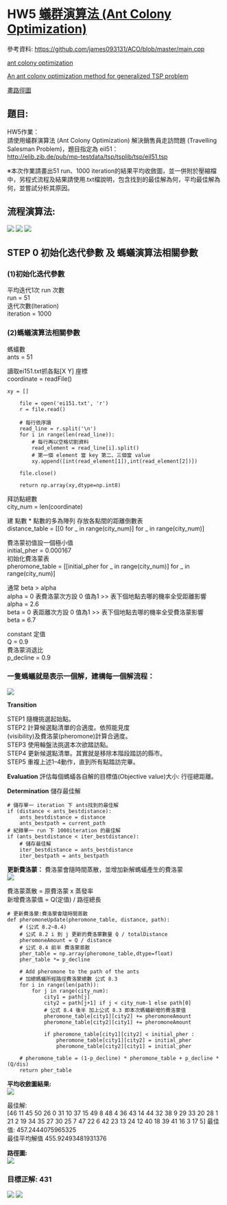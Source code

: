 # HW5 [蟻群演算法 (Ant Colony Optimization)](https://medium.com/qiubingcheng/%E4%BB%A5python%E5%AF%A6%E4%BD%9C%E8%9F%BB%E7%BE%A4%E6%9C%80%E4%BD%B3%E5%8C%96%E6%BC%94%E7%AE%97%E6%B3%95-ant-colony-optimization-aco-%E4%B8%A6%E8%A7%A3%E6%B1%BAtsp%E5%95%8F%E9%A1%8C-%E4%B8%8A-b8c1a345c5a1)

參考資料:
https://github.com/james093131/ACO/blob/master/main.cpp

[ant colony optimization](https://ieeexplore.ieee.org/stamp/stamp.jsp?tp=&arnumber=4129846)

[An ant colony optimization method for generalized TSP problem](https://www.sciencedirect.com/science/article/pii/S1002007108002736)

[畫路徑圖](https://github.com/p208p2002/tsp-eil51-solutions/blob/master/eil51-GA.ipynb)

## 題目:
HW5作業：<br>
請使用蟻群演算法 (Ant Colony Optimization) 解決銷售員走訪問題 (Travelling Salesman Problem)，題目指定為 eil51：<br>http://elib.zib.de/pub/mp-testdata/tsp/tsplib/tsp/eil51.tsp

※本次作業請畫出51 run、1000 iteration的結果平均收斂圖，並一併附於壓縮檔中，另程式流程及結果請使用.txt檔說明，包含找到的最佳解為何，平均最佳解為何，並嘗試分析其原因。<br>

## 流程演算法:
![](https://i.imgur.com/4c9hxaN.png)
![](https://i.imgur.com/OgP68FQ.png)
![](https://i.imgur.com/MPK05TV.png)

## STEP 0 初始化迭代參數 及 螞蟻演算法相關參數
### (1)初始化迭代參數
平均迭代1次 run 次數<br>
run = 51<br>
迭代次數(Iteration)<br>
iteration = 1000<br>

### (2)螞蟻演算法相關參數
螞蟻數<br>
ants = 51<br>

讀取ei151.txt抓各點[X Y] 座標<br>
coordinate = readFile()<br>
```=python=
xy = []
    
    file = open('ei151.txt', 'r')
    r = file.read()
    
    # 每行依序讀
    read_line = r.split('\n')               
    for i in range(len(read_line)):
        # 每行再以空格切割資料
        read_element = read_line[i].split()
        # 第一個 element 當 key 第二、三個當 value
        xy.append([int(read_element[1]),int(read_element[2])])

    file.close()
    
    return np.array(xy,dtype=np.int8)

```

拜訪點總數<br>
city_num = len(coordinate) <br>

建 點數 * 點數的多為陣列 存放各點間的距離倒數表<br>
distance_table = [[0 for _ in range(city_num)] for _ in range(city_num)]<br>

費洛蒙初值設一個極小值<br>
initial_pher = 0.000167<br>
初始化費洛蒙表<br>
pheromone_table = [[initial_pher for _ in range(city_num)] for _ in range(city_num)]<br>

通常 beta > alpha<br>
alpha = 0 表費洛蒙次方設 0 值為1 >> 表下個地點去哪的機率全受距離影響<br>
alpha = 2.6<br>
beta = 0 表距離次方設 0 值為1 >> 表下個地點去哪的機率全受費洛蒙影響<br>
beta = 6.7<br>

constant 定值<br>
Q = 0.9<br>
費洛蒙消退比<br>
p_decline = 0.9<br>

### 一隻螞蟻就是表示一個解，建構每一個解流程：
![](https://i.imgur.com/jDc1Xkf.png)

**Transition**

STEP1 隨機挑選起始點。<br>
STEP2 計算候選點清單的合適度。依照能見度<br>(visibility)及費洛蒙(pheromone)計算合適度。<br>
STEP3 使用輪盤法挑選本次欲踏訪點。<br>
STEP4 更新候選點清單。其實就是移除本階段踏訪的縣市。<br>
STEP5 重複上述1–4動作，直到所有點踏訪完畢。<br>

**Evaluation**
評估每個螞蟻各自解的目標值(Objective value)大小: 行徑總距離。<br>

**Determination**
儲存最佳解<br>
```python=
# 儲存單一 iteration 下 ants找到的最佳解 
if (distance < ants_bestdistance):
    ants_bestdistance = distance
    ants_bestpath = current_path
# 紀錄單一 run 下 1000iteration 的最佳解 
if (ants_bestdistance < iter_bestdistance):
    # 儲存最佳解
    iter_bestdistance = ants_bestdistance
    iter_bestpath = ants_bestpath
```

**更新費洛蒙：**
費洛蒙會隨時間蒸散，並增加新解螞蟻產生的費洛蒙<br>
![](https://i.imgur.com/yzv3Iki.png)

費洛蒙蒸散 = 原費洛蒙 x 蒸發率<br>
新增費洛蒙值 = Q(定值) / 路徑總長<br>
```python=
# 更新費洛蒙:費洛蒙會隨時間蒸散
def pheromoneUpdate(pheromone_table, distance, path):
    # (公式 8.2~8.4)
    # 公式 8.2 i 到 j 更新的費洛蒙數量 Q / totalDistance
    pheromoneAmount = Q / distance
    # 公式 8.4 前半 費洛蒙蒸散
    pher_table = np.array(pheromone_table,dtype=float)
    pher_table *= p_decline 
    
    # Add pheromone to the path of the ants
    # 加總螞蟻所經路徑費洛蒙總數 公式 8.3
    for i in range(len(path)):
        for j in range(city_num):
            city1 = path[j]
            city2 = path[j+1] if j < city_num-1 else path[0]
            # 公式 8.4 後半 加上公式 8.3 即本次螞蟻新增的費洛蒙值
            pheromone_table[city1][city2] += pheromoneAmount
            pheromone_table[city2][city1] += pheromoneAmount

            if pheromone_table[city1][city2] < initial_pher :
                pheromone_table[city1][city2] = initial_pher
                pheromone_table[city2][city1] = initial_pher
    
    # pheromone_table = (1-p_decline) * pheromone_table + p_decline * (Q/dis)
    return pher_table
```

**平均收斂圖結果:**<br>
![](https://i.imgur.com/2qIwPbT.png)

最佳解: <br>
[46 11 45 50 26  0 31 10 37 15 49  8 48  4 36 43 14 44 32 38  9 29 33 20
 28  1 21  2 19 34 35 27 30 25  7 47 22  6 42 23 13 24 12 40 18 39 41 16
  3 17  5]
最佳值:  457.2444075965325 <br>
最佳平均解值 455.92493481931376 <br>

**路徑圖:**<br>
![](https://i.imgur.com/uX5DKrv.png)

### 目標正解: 431
![](https://i.imgur.com/2WVjvLu.png)
![](https://i.imgur.com/OmJCYST.png)

